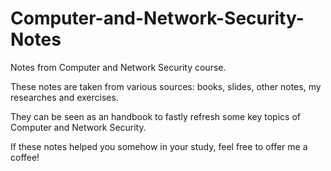 # Computer-and-Network-Security-Notes
Notes from Computer and Network Security course.

These notes are taken from various sources: books, slides, other notes, my researches and exercises.

They can be seen as an handbook to fastly refresh some key topics of Computer and Network Security.

If these notes helped you somehow in your study, feel free to offer me a coffee!
